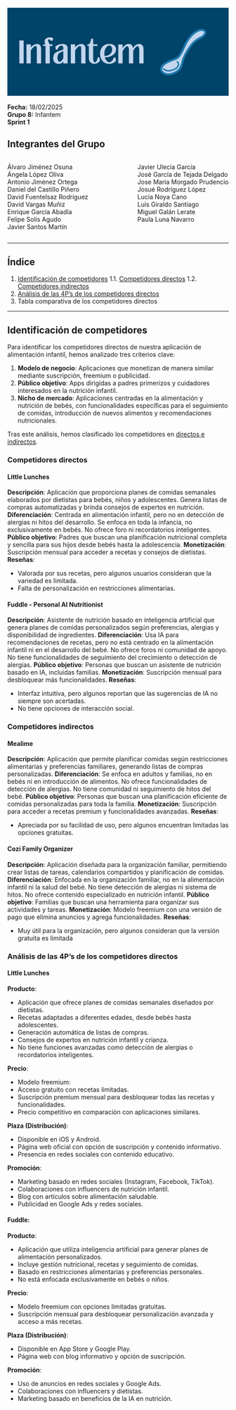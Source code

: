 ![Portada](../../../frontend/assets/Documentos/Infantem.png)


**Fecha:** 18/02/2025  
**Grupo 8:** Infantem  
**Sprint 1**

## Integrantes del Grupo
<div style="display: flex; justify-content: space-between; gap: 2px;">
  <div>
    <ul style="padding-left: 0; list-style: none;">
      <li>Álvaro Jiménez Osuna</li>
      <li>Ángela López Oliva</li>
      <li>Antonio Jiménez Ortega</li>
      <li>Daniel del Castillo Piñero</li>
      <li>David Fuentelsaz Rodríguez</li>
      <li>David Vargas Muñiz</li>
      <li>Enrique García Abadía</li>
      <li>Felipe Solís Agudo</li>
      <li>Javier Santos Martín</li>
    </ul>
  </div>

  <div>
    <ul style="padding-left: 0; list-style: none;">
    <li>Javier Ulecia García</li>
      <li>José García de Tejada Delgado</li>
      <li>Jose Maria Morgado Prudencio</li>
      <li>Josué Rodríguez López</li>
      <li>Lucía Noya Cano</li>
      <li>Luis Giraldo Santiago</li>
      <li>Miguel Galán Lerate</li>
      <li>Paula Luna Navarro</li>
    </ul>
  </div>
</div>


---



## Índice
1. [Identificación de competidores](#identificacion-de-competidores)
1.1. [Competidores directos](#competidores-directos)
1.2. [Competidores indirectos](#competidores-indirectos)
2. [Análisis de las 4P’s de los competidores directos](#analisis-4ps)
3. <a id='#tabla-comparativa'>Tabla comparativa de los competidores directos</a>

---

## Identificación de competidores

Para identificar los competidores directos de nuestra aplicación de alimentación infantil, hemos analizado tres criterios clave:
1. **Modelo de negocio**: Aplicaciones que monetizan de manera similar mediante suscripción, freemium o publicidad.
2. **Público objetivo**: Apps dirigidas a padres primerizos y cuidadores interesados en la nutrición infantil.
3. **Nicho de mercado**: Aplicaciones centradas en la alimentación y nutrición de bebés, con funcionalidades específicas para el seguimiento de comidas, introducción de nuevos alimentos y recomendaciones nutricionales.

Tras este análisis, hemos clasificado los competidores en <u>directos e indirectos</u>.


### Competidores directos

#### Little Lunches
**Descripción**:
Aplicación que proporciona planes de comidas semanales elaborados por dietistas para bebés, niños y adolescentes. Genera listas de compras automatizadas y brinda consejos de expertos en nutrición.
**Diferenciación**:
Centrada en alimentación infantil, pero no en detección de alergias ni hitos del desarrollo.
Se enfoca en toda la infancia, no exclusivamente en bebés.
No ofrece foro ni recordatorios inteligentes.
**Público objetivo**:
Padres que buscan una planificación nutricional completa y sencilla para sus hijos desde bebés hasta la adolescencia.
**Monetización**:
Suscripción mensual para acceder a recetas y consejos de dietistas.
**Reseñas**:
- Valorada por sus recetas, pero algunos usuarios consideran que la variedad es limitada.
- Falta de personalización en restricciones alimentarias.

#### Fuddle - Personal AI Nutritionist
**Descripción**:
Asistente de nutrición basado en inteligencia artificial que genera planes de comidas personalizados según preferencias, alergias y disponibilidad de ingredientes.
**Diferenciación**:
Usa IA para recomendaciones de recetas, pero no está centrado en la alimentación infantil ni en el desarrollo del bebé.
No ofrece foros ni comunidad de apoyo.
No tiene funcionalidades de seguimiento del crecimiento o detección de alergias.
**Público objetivo**:
Personas que buscan un asistente de nutrición basado en IA, incluidas familias.
**Monetización**:
Suscripción mensual para desbloquear más funcionalidades.
**Reseñas**:
- Interfaz intuitiva, pero algunos reportan que las sugerencias de IA no siempre son acertadas.
- No tiene opciones de interacción social.

### Competidores indirectos

#### Mealime
**Descripción**:
Aplicación que permite planificar comidas según restricciones alimentarias y preferencias familiares, generando listas de compras personalizadas.
**Diferenciación**:
Se enfoca en adultos y familias, no en bebés ni en introducción de alimentos.
No ofrece funcionalidades de detección de alergias.
No tiene comunidad ni seguimiento de hitos del bebé.
**Público objetivo**:
Personas que buscan una planificación eficiente de comidas personalizadas para toda la familia.
**Monetización**:
Suscripción para acceder a recetas premium y funcionalidades avanzadas.
**Reseñas**:
- Apreciada por su facilidad de uso, pero algunos encuentran limitadas las opciones gratuitas.

#### Cozi Family Organizer
**Descripción**:
Aplicación diseñada para la organización familiar, permitiendo crear listas de tareas, calendarios compartidos y planificación de comidas.
**Diferenciación**:
Enfocada en la organización familiar, no en la alimentación infantil ni la salud del bebé.
No tiene detección de alergias ni sistema de hitos.
No ofrece contenido especializado en nutrición infantil.
**Público objetivo**:
Familias que buscan una herramienta para organizar sus actividades y tareas.
**Monetización**:
Modelo freemium con una versión de pago que elimina anuncios y agrega funcionalidades.
**Reseñas**:
- Muy útil para la organización, pero algunos consideran que la versión gratuita es limitada

### Análisis de las 4P’s de los competidores directos

#### Little Lunches
**Producto**:
- Aplicación que ofrece planes de comidas semanales diseñados por dietistas.
- Recetas adaptadas a diferentes edades, desde bebés hasta adolescentes.
- Generación automática de listas de compras.
- Consejos de expertos en nutrición infantil y crianza.
- No tiene funciones avanzadas como detección de alergias o recordatorios inteligentes.

**Precio**:
- Modelo freemium:
- Acceso gratuito con recetas limitadas.
- Suscripción premium mensual para desbloquear todas las recetas y funcionalidades.
- Precio competitivo en comparación con aplicaciones similares.

**Plaza (Distribución)**:
- Disponible en iOS y Android.
- Página web oficial con opción de suscripción y contenido informativo.
- Presencia en redes sociales con contenido educativo.

**Promoción**:
- Marketing basado en redes sociales (Instagram, Facebook, TikTok).
- Colaboraciones con influencers de nutrición infantil.
- Blog con artículos sobre alimentación saludable.
- Publicidad en Google Ads y redes sociales.

#### Fuddle:
**Producto**:
- Aplicación que utiliza inteligencia artificial para generar planes de alimentación personalizados.
- Incluye gestión nutricional, recetas y seguimiento de comidas.
- Basado en restricciones alimentarias y preferencias personales.
- No está enfocada exclusivamente en bebés o niños.

**Precio**:
- Modelo freemium con opciones limitadas gratuitas.
- Suscripción mensual para desbloquear personalización avanzada y acceso a más recetas.

**Plaza (Distribución)**:
- Disponible en App Store y Google Play.
- Página web con blog informativo y opción de suscripción.

**Promoción**:
- Uso de anuncios en redes sociales y Google Ads.
- Colaboraciones con influencers y dietistas.
- Marketing basado en beneficios de la IA en nutrición.


